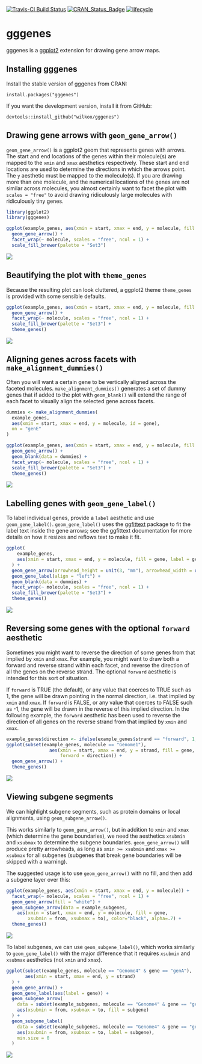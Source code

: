 
[![Travis-CI Build
Status](https://travis-ci.org/wilkox/gggenes.svg?branch=master)](https://travis-ci.org/wilkox/gggenes)
[![CRAN\_Status\_Badge](http://www.r-pkg.org/badges/version/gggenes)](https://cran.r-project.org/package=gggenes)
[![lifecycle](https://img.shields.io/badge/lifecycle-maturing-blue.svg)](https://www.tidyverse.org/lifecycle/#maturing)

# gggenes

gggenes is a [ggplot2](https://ggplot2.tidyverse.org) extension for
drawing gene arrow maps.

## Installing gggenes

Install the stable version of gggenes from CRAN:

`install.packages("gggenes")`

If you want the development version, install it from GitHub:

`devtools::install_github("wilkox/gggenes")`

## Drawing gene arrows with `geom_gene_arrow()`

`geom_gene_arrow()` is a ggplot2 geom that represents genes with arrows.
The start and end locations of the genes within their molecule(s) are
mapped to the `xmin` and `xmax` aesthetics respectively. These start and
end locations are used to determine the directions in which the arrows
point. The `y` aesthetic must be mapped to the molecule(s). If you are
drawing more than one molecule, and the numerical locations of the genes
are not similar across molecules, you almost certainly want to facet the
plot with `scales = "free"` to avoid drawing ridiculously large
molecules with ridiculously tiny genes.

``` r
library(ggplot2)
library(gggenes)

ggplot(example_genes, aes(xmin = start, xmax = end, y = molecule, fill = gene)) +
  geom_gene_arrow() +
  facet_wrap(~ molecule, scales = "free", ncol = 1) +
  scale_fill_brewer(palette = "Set3")
```

![](man/figures/README-geom_gene_arrow-1.png)<!-- -->

## Beautifying the plot with `theme_genes`

Because the resulting plot can look cluttered, a ggplot2 theme
`theme_genes` is provided with some sensible defaults.

``` r
ggplot(example_genes, aes(xmin = start, xmax = end, y = molecule, fill = gene)) +
  geom_gene_arrow() +
  facet_wrap(~ molecule, scales = "free", ncol = 1) +
  scale_fill_brewer(palette = "Set3") +
  theme_genes()
```

![](man/figures/README-theme_genes-1.png)<!-- -->

## Aligning genes across facets with `make_alignment_dummies()`

Often you will want a certain gene to be vertically aligned across the
faceted molecules. `make_alignment_dummies()` generates a set of dummy
genes that if added to the plot with `geom_blank()` will extend the
range of each facet to visually align the selected gene across facets.

``` r
dummies <- make_alignment_dummies(
  example_genes,
  aes(xmin = start, xmax = end, y = molecule, id = gene),
  on = "genE"
)

ggplot(example_genes, aes(xmin = start, xmax = end, y = molecule, fill = gene)) +
  geom_gene_arrow() +
  geom_blank(data = dummies) +
  facet_wrap(~ molecule, scales = "free", ncol = 1) +
  scale_fill_brewer(palette = "Set3") +
  theme_genes()
```

![](man/figures/README-make_alignment_dummies-1.png)<!-- -->

## Labelling genes with `geom_gene_label()`

To label individual genes, provide a `label` aesthetic and use
`geom_gene_label()`. `geom_gene_label()` uses the
[ggfittext](https://github.com/wilkox/ggfittext) package to fit the
label text inside the gene arrows; see the ggfittext documentation for
more details on how it resizes and reflows text to make it fit.

``` r
ggplot(
    example_genes,
    aes(xmin = start, xmax = end, y = molecule, fill = gene, label = gene)
  ) +
  geom_gene_arrow(arrowhead_height = unit(3, "mm"), arrowhead_width = unit(1, "mm")) +
  geom_gene_label(align = "left") +
  geom_blank(data = dummies) +
  facet_wrap(~ molecule, scales = "free", ncol = 1) +
  scale_fill_brewer(palette = "Set3") +
  theme_genes()
```

![](man/figures/README-labelled_genes-1.png)<!-- -->

## Reversing some genes with the optional `forward` aesthetic

Sometimes you might want to reverse the direction of some genes from
that implied by `xmin` and `xmax`. For example, you might want to draw
both a forward and reverse strand within each facet, and reverse the
direction of all the genes on the reverse strand. The optional `forward`
aesthetic is intended for this sort of situation.

If `forward` is TRUE (the default), or any value that coerces to TRUE
such as 1, the gene will be drawn pointing in the normal direction,
i.e. that implied by `xmin` and `xmax`. If `forward` is FALSE, or any
value that coerces to FALSE such as -1, the gene will be drawn in the
reverse of this implied direction. In the following example, the
`forward` aesthetic has been used to reverse the direction of all genes
on the reverse strand from that implied by `xmin` and `xmax`.

``` r
example_genes$direction <- ifelse(example_genes$strand == "forward", 1, -1)
ggplot(subset(example_genes, molecule == "Genome1"),
                aes(xmin = start, xmax = end, y = strand, fill = gene,
                    forward = direction)) +
  geom_gene_arrow() +
  theme_genes()
```

![](man/figures/README-reversing_direction-1.png)<!-- -->

## Viewing subgene segments

We can highlight subgene segments, such as protein domains or local
alignments, using `geom_subgene_arrow()`.

This works similarly to `geom_gene_arrow()`, but in addition to `xmin`
and `xmax` (which determine the gene boundaries), we need the aesthetics
`xsubmin` and `xsubmax` to determine the subgene boundaries.
`geom_gene_arrow()` will produce pretty arrowheads, as long as `xmin >=
xsubmin` and `xmax >= xsubmax` for all subgenes (subgenes that break
gene boundaries will be skipped with a warning).

The suggested usage is to use `geom_gene_arrow()` with no fill, and then
add a subgene layer over this:

``` r
ggplot(example_genes, aes(xmin = start, xmax = end, y = molecule)) +
  facet_wrap(~ molecule, scales = "free", ncol = 1) +
  geom_gene_arrow(fill = "white") +
  geom_subgene_arrow(data = example_subgenes,
    aes(xmin = start, xmax = end, y = molecule, fill = gene,
        xsubmin = from, xsubmax = to), color="black", alpha=.7) +
  theme_genes()
```

![](man/figures/README-subgenes-1.png)<!-- -->

To label subgenes, we can use `geom_subgene_label()`, which works
similarly to `geom_gene_label()` with the major difference that it
requires `xsubmin` and `xsubmax` aesthetics (not `xmin` and `xmax`).

``` r
ggplot(subset(example_genes, molecule == "Genome4" & gene == "genA"),
       aes(xmin = start, xmax = end, y = strand)
  ) +
  geom_gene_arrow() +
  geom_gene_label(aes(label = gene)) +
  geom_subgene_arrow(
    data = subset(example_subgenes, molecule == "Genome4" & gene == "genA"),
    aes(xsubmin = from, xsubmax = to, fill = subgene)
  ) +
  geom_subgene_label(
    data = subset(example_subgenes, molecule == "Genome4" & gene == "genA"),
    aes(xsubmin = from, xsubmax = to, label = subgene),
    min.size = 0
  )
```

![](man/figures/README-subgene_labels-1.png)<!-- -->
